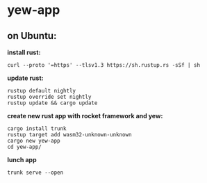 
# yew-app

  

## on Ubuntu:

  
**install rust:** 

    curl --proto '=https' --tlsv1.3 https://sh.rustup.rs -sSf | sh

**update rust:** 

    rustup default nightly
    rustup override set nightly
    rustup update && cargo update

**create new rust app with rocket framework and yew:** 

    cargo install trunk
    rustup target add wasm32-unknown-unknown
    cargo new yew-app
    cd yew-app/

**lunch app**

    trunk serve --open



